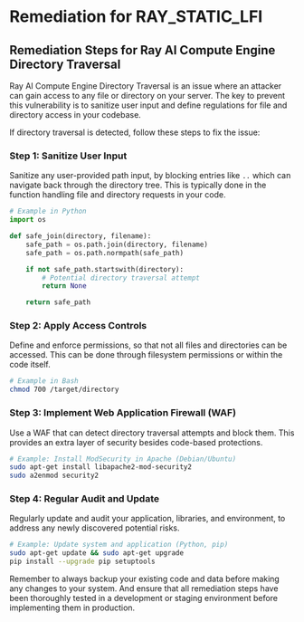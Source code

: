 # Remediation for RAY_STATIC_LFI

## Remediation Steps for Ray AI Compute Engine Directory Traversal

Ray AI Compute Engine Directory Traversal is an issue where an attacker can gain access to any file or directory on your server. The key to prevent this vulnerability is to sanitize user input and define regulations for file and directory access in your codebase.

If directory traversal is detected, follow these steps to fix the issue:

### Step 1: Sanitize User Input

Sanitize any user-provided path input, by blocking entries like `..` which can navigate back through the directory tree. This is typically done in the function handling file and directory requests in your code.

```python
# Example in Python
import os

def safe_join(directory, filename):
    safe_path = os.path.join(directory, filename)
    safe_path = os.path.normpath(safe_path)

    if not safe_path.startswith(directory):
        # Potential directory traversal attempt
        return None

    return safe_path
```

### Step 2: Apply Access Controls

Define and enforce permissions, so that not all files and directories can be accessed. This can be done through filesystem permissions or within the code itself.

```bash
# Example in Bash
chmod 700 /target/directory
```

### Step 3: Implement Web Application Firewall (WAF)

Use a WAF that can detect directory traversal attempts and block them. This provides an extra layer of security besides code-based protections.

```bash
# Example: Install ModSecurity in Apache (Debian/Ubuntu)
sudo apt-get install libapache2-mod-security2
sudo a2enmod security2
```
### Step 4: Regular Audit and Update

Regularly update and audit your application, libraries, and environment, to address any newly discovered potential risks.

```bash
# Example: Update system and application (Python, pip)
sudo apt-get update && sudo apt-get upgrade
pip install --upgrade pip setuptools 
```

Remember to always backup your existing code and data before making any changes to your system. And ensure that all remediation steps have been thoroughly tested in a development or staging environment before implementing them in production.